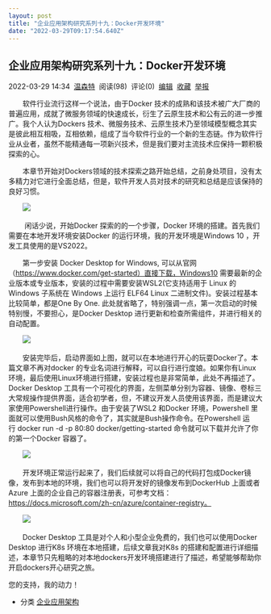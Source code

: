 ```yaml
---
layout: post
title: "企业应用架构研究系列十九：Docker开发环境"
date: "2022-03-29T09:17:54.640Z"
---
```

企业应用架构研究系列十九：Docker开发环境
-----------------------

2022-03-29 14:34  [温森特](https://www.cnblogs.com/luking/)  阅读(98)  评论(0)  [编辑](https://i.cnblogs.com/EditPosts.aspx?postid=16071318)  [收藏](javascript:void(0))  [举报](javascript:void(0))

　　软件行业流行这样一个说法，由于Docker 技术的成熟和该技术被广大厂商的普遍应用，成就了微服务领域的快速成长，衍生了云原生技术和公有云的进一步推广。我个人认为Dockers 技术、微服务技术、云原生技术乃至领域模型概念其实是彼此相互相吸，互相依赖，组成了当今软件行业的一个新的生态链。作为软件行业从业者，虽然不能精通每一项新兴技术，但是我们要对主流技术应保持一颗积极探索的心。

　　本章节开始对Dockers领域的技术探索之路开始总结，之前身处项目，没有太多精力对它进行全面总结，但是，软件开发人员对技术的研究和总结是应该保持的良好习惯。

　　![](https://img2022.cnblogs.com/blog/14623/202203/14623-20220329131721087-1254383381.jpg)

 　　闲话少说，开始Docker 探索的的一个步骤，Docker 环境的搭建。首先我们需要在本地开发环境安装Docker 的运行环境，我的开发环境是Windows 10 ，开发工具使用的是VS2022。

　　第一步安装 Docker Desktop for Windows, 可以从官网（https://www.docker.com/get-started）直接下载，Windows10 需要最新的企业版本或专业版本，安装的过程中需要安装WSL2(它支持适用于 Linux 的 Windows 子系统在 Windows 上运行 ELF64 Linux 二进制文件)。安装过程基本比较简单，都是One By One. 此处就省略了，特别强调一点，第一次启动的时候特别慢，不要担心，是Docker Desktop 进行更新和检查所需组件，并进行相关的自动配置。

　　![](https://img2022.cnblogs.com/blog/14623/202203/14623-20220329135807021-476881098.jpg)

　　安装完毕后，启动界面如上图，就可以在本地进行开心的玩耍Docker了。本篇文章不再对docker 的专业名词进行解释，可以自行进行度娘。如果你有Linux环境，最后使用Linux环境进行搭建，安装过程也是非常简单，此处不再描述了。Docker Desktop 工具有一个可视化的界面，左侧菜单分别为容器、镜像、卷标三大常规操作提供界面，适合初学者，但，不建议开发人员使用该界面，而是建议大家使用Powershell进行操作。由于安装了WSL2 和Docker 环境，Powershell 里面就可以使用Bush风格的命令了，其实就是Bush操作命令。在Powershell 运行 docker run -d -p 80:80 docker/getting-started 命令就可以下载并允许了你的第一个Docker 容器了。

　　![](https://img2022.cnblogs.com/blog/14623/202203/14623-20220329142103080-715984341.jpg)

　　开发环境正常运行起来了，我们后续就可以将自己的代码打包成Docker镜像，发布到本地的环境，我们也可以将开发好的镜像发布到DockerHub 上面或者Azure 上面的企业自己的容器注册表，可参考文档：https://docs.microsoft.com/zh-cn/azure/container-registry。

　　![](https://img2022.cnblogs.com/blog/14623/202203/14623-20220329142411674-1938327222.jpg)

　　Docker Desktop 工具是对个人和小型企业免费的，我们也可以使用Docker Desktop 进行K8s 环境在本地搭建，后续文章我对K8s 的搭建和配置进行详细描述，本章节只先粗略的对本地dockers开发环境搭建进行了描述，希望能够帮助你开启dockers开心研究之旅。

您的支持，我的动力！

*   分类 [企业应用架构](https://www.cnblogs.com/luking/category/2123905.html)